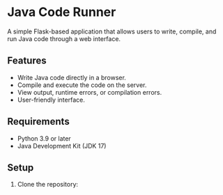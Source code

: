 # Java Code Runner

A simple Flask-based application that allows users to write, compile, and run Java code through a web interface.

## Features
- Write Java code directly in a browser.
- Compile and execute the code on the server.
- View output, runtime errors, or compilation errors.
- User-friendly interface.

## Requirements
- Python 3.9 or later
- Java Development Kit (JDK 17)

## Setup
1. Clone the repository:
